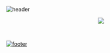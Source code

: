 ![header](https://capsule-render.vercel.app/api?type=wave&color=gradient&height=300&section=header&text=TEST%20YOUR%20LIMITS!%20&fontSize=80&animation=fadeIn&fontAlignY=26&desc=Everyone%20Is%20A%20Proponent%20Of%20Strong%20Encryption%20-%20Dorithy%20Denning!&descAlignY=45&descAlign=50)


<p align="center">
  <a href="https://github.com/DenverCoder1/readme-typing-svg"><img src="https://readme-typing-svg.herokuapp.com/?lines=%20When%20I%20Realize%20that,%20I%20Learn;Like%20Gandhi%20said,;%20%20Learn%20as%20If%20you%20Will%20live%20forever,;and%20Live%20as%20if%20it%20is%20your%20last%20day;%20No%20Great%20Man,;%20has%20Changed%20the%20Course%20of%20History;%20Without%20being%20pushed%20to%20the%20limits;%20OF%20HIS%20POTENTIAL!&font=Fira%20Code&center=true&width=440&height=45&color=white&vCenter=true&size=22">
</p>


  <br />
  
<!--  ![GitHub streak stats](https://github-readme-streak-stats.herokuapp.com/?user=Jake186&theme=maroongold)  -->
  

</details>
  
![footer](https://capsule-render.vercel.app/api?type=wave&color=gradient&height=200&section=footer&desc=®Valeriana%20Stormrider&fontSize=80&animation=fadeIn&fontAlignY=26&descAlignY=95&descAlign=87) 


